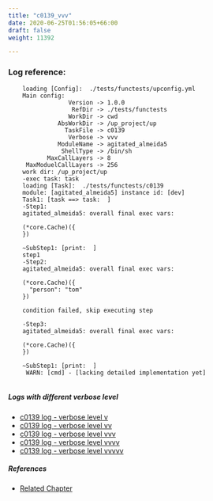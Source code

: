 ```yaml
---
title: "c0139_vvv"
date: 2020-06-25T01:56:05+66:00
draft: false
weight: 11392

---
```


### Log reference: <no value>

```
    loading [Config]:  ./tests/functests/upconfig.yml
    Main config:
                 Version -> 1.0.0
                  RefDir -> ./tests/functests
                 WorkDir -> cwd
              AbsWorkDir -> /up_project/up
                TaskFile -> c0139
                 Verbose -> vvv
              ModuleName -> agitated_almeida5
               ShellType -> /bin/sh
           MaxCallLayers -> 8
     MaxModuelCallLayers -> 256
    work dir: /up_project/up
    -exec task: task
    loading [Task]:  ./tests/functests/c0139
    module: [agitated_almeida5] instance id: [dev]
    Task1: [task ==> task:  ]
    -Step1:
    agitated_almeida5: overall final exec vars:
    
    (*core.Cache)({
    })
    
    ~SubStep1: [print:  ]
    step1
    -Step2:
    agitated_almeida5: overall final exec vars:
    
    (*core.Cache)({
      "person": "tom"
    })
    
    condition failed, skip executing step 
    
    -Step3:
    agitated_almeida5: overall final exec vars:
    
    (*core.Cache)({
    })
    
    ~SubStep1: [print:  ]
     WARN: [cmd] - [lacking detailed implementation yet]
    
```

##### Logs with different verbose level
* [c0139 log - verbose level v](../../logs/c0139_v)
* [c0139 log - verbose level vv](../../logs/c0139_vv)
* [c0139 log - verbose level vvv](../../logs/c0139_vvv)
* [c0139 log - verbose level vvvv](../../logs/c0139_vvvv)
* [c0139 log - verbose level vvvvv](../../logs/c0139_vvvvv)

##### References
* [Related Chapter](../../test-debug/c0139)
